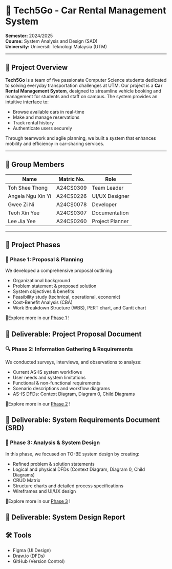 # 🚗 Tech5Go - Car Rental Management System

**Semester:** 2024/2025  
**Course:** System Analysis and Design (SAD)  
**University:** Universiti Teknologi Malaysia (UTM)

---

## 📌 Project Overview

**Tech5Go** is a team of five passionate Computer Science students dedicated to solving everyday transportation challenges at UTM. Our project is a **Car Rental Management System**, designed to streamline vehicle booking and management for students and staff on campus. The system provides an intuitive interface to:

- Browse available cars in real-time  
- Make and manage reservations  
- Track rental history  
- Authenticate users securely  

Through teamwork and agile planning, we built a system that enhances mobility and efficiency in car-sharing services.

---

## 👥 Group Members

| Name               | Matric No. | Role             |
|--------------------|------------|------------------|
| Toh Shee Thong     | A24CS0309  | Team Leader      |
| Angela Ngu Xin Yi  | A24CS0226  | UI/UX Designer   |
| Gwee Zi Ni         | A24CS0078  | Developer        |
| Teoh Xin Yee       | A24CS0307  | Documentation    |
| Lee Jia Yee        | A24CS0260  | Project Planner  |

---

## 🧭 Project Phases

### 📖 Phase 1: Proposal & Planning

We developed a comprehensive proposal outlining:

- Organizational background  
- Problem statement & proposed solution  
- System objectives & benefits  
- Feasibility study (technical, operational, economic)  
- Cost-Benefit Analysis (CBA)  
- Work Breakdown Structure (WBS), PERT chart, and Gantt chart
  
📌Explore more in our [Phase 1](https://github.com/TOH1004/EATTT/blob/0f377700fe16fb4e1ce6834d67e049b876e74f24/HCI%20Project%20Part%201%20-%20Proposal.pdf) !

📄 **Deliverable:** Project Proposal Document
---

### 🔍 Phase 2: Information Gathering & Requirements

We conducted surveys, interviews, and observations to analyze:

- Current AS-IS system workflows  
- User needs and system limitations  
- Functional & non-functional requirements  
- Scenario descriptions and workflow diagrams  
- AS-IS DFDs: Context Diagram, Diagram 0, Child Diagrams
   
📌Explore more in our [Phase 2](https://github.com/TOH1004/Tech5Go_Project1_SAD_20242025/blob/main/Tech5Go%20project%20Phase%202.pdf) !

📄 **Deliverable:** System Requirements Document (SRD)
---

### 🧩 Phase 3: Analysis & System Design

In this phase, we focused on TO-BE system design by creating:

- Refined problem & solution statements  
- Logical and physical DFDs (Context Diagram, Diagram 0, Child Diagrams)  
- CRUD Matrix 
- Structure charts and detailed process specifications  
- Wireframes and UI/UX design
  
📌Explore more in our [Phase 3](https://github.com/TOH1004/Tech5Go_Project1_SAD_20242025/blob/main/Tech5Go%20project%20Phase%203.pdf) !

📄 **Deliverable:** System Design Report
---

## 🛠️ Tools
 - Figma (UI Design)
 - Draw.io (DFDs)
 - GitHub (Version Control)
